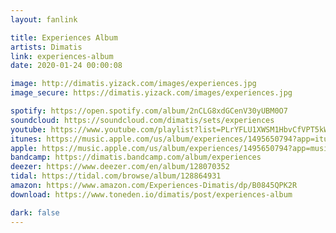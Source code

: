 ```yaml
---
layout: fanlink

title: Experiences Album
artists: Dimatis
link: experiences-album
date: 2020-01-24 00:00:08

image: http://dimatis.yizack.com/images/experiences.jpg
image_secure: https://dimatis.yizack.com/images/experiences.jpg

spotify: https://open.spotify.com/album/2nCLG8xdGCenV30yUBM0O7
soundcloud: https://soundcloud.com/dimatis/sets/experiences
youtube: https://www.youtube.com/playlist?list=PLrYFLU1XWSM1HbvCfVPT5kW2nbr5-xCnf
itunes: https://music.apple.com/us/album/experiences/1495650794?app=itunes
apple: https://music.apple.com/us/album/experiences/1495650794?app=music
bandcamp: https://dimatis.bandcamp.com/album/experiences
deezer: https://www.deezer.com/en/album/128070352
tidal: https://tidal.com/browse/album/128864931
amazon: https://www.amazon.com/Experiences-Dimatis/dp/B0845QPK2R
download: https://www.toneden.io/dimatis/post/experiences-album

dark: false
---
```

